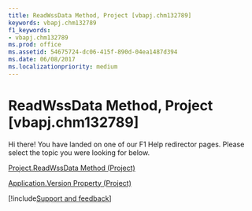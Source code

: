 ```yaml
---
title: ReadWssData Method, Project [vbapj.chm132789]
keywords: vbapj.chm132789
f1_keywords:
- vbapj.chm132789
ms.prod: office
ms.assetid: 54675724-dc06-415f-890d-04ea1487d394
ms.date: 06/08/2017
ms.localizationpriority: medium
---
```



# ReadWssData Method, Project [vbapj.chm132789]

Hi there! You have landed on one of our F1 Help redirector pages. Please select the topic you were looking for below.

[Project.ReadWssData Method (Project)](https://msdn.microsoft.com/library/97ff4d8e-8f0b-3b7f-9515-56376967e5bd%28Office.15%29.aspx)

[Application.Version Property (Project)](https://msdn.microsoft.com/library/9fa235a3-8bdd-a4d3-3d40-e0f77f52e314%28Office.15%29.aspx)

[!include[Support and feedback](~/includes/feedback-boilerplate.md)]